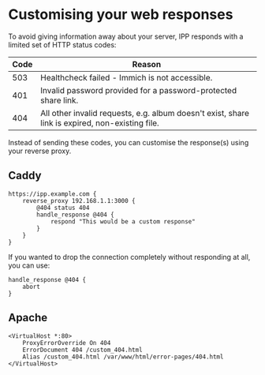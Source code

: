 # Customising your web responses

To avoid giving information away about your server, IPP responds with a limited set of HTTP status codes:

| Code | Reason                                                                                          |
|------|-------------------------------------------------------------------------------------------------|
| 503  | Healthcheck failed - Immich is not accessible.                                                  |
| 401  | Invalid password provided for a password-protected share link.                                  |
| 404  | All other invalid requests, e.g. album doesn't exist, share link is expired, non-existing file. |

Instead of sending these codes, you can customise the response(s) using your reverse proxy.

## Caddy

```
https://ipp.example.com {
    reverse_proxy 192.168.1.1:3000 {
        @404 status 404
        handle_response @404 {
            respond "This would be a custom response"
        }
    }
}
```

If you wanted to drop the connection completely without responding at all, you can use:

```
handle_response @404 {
    abort
}
```

## Apache

```
<VirtualHost *:80>
    ProxyErrorOverride On 404
    ErrorDocument 404 /custom_404.html
    Alias /custom_404.html /var/www/html/error-pages/404.html
</VirtualHost>
```
